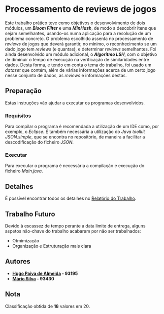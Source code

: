 
# Processamento de reviews de jogos

Este trabalho prático teve como objetivos o desenvolvimento de dois módulos, um ***Bloom Filter*** e uma ***MinHash***, de modo a descobrir itens que sejam semelhantes, usando-os numa aplicação para a resolução de um problema concreto. O problema escolhido assenta no processamento de *reviews* de jogos que deverá garantir, no mínimo, o reconhecimento se um dado jogo tem *reviews* (e quantas), e determinar *reviews* semelhantes. Foi ainda desenvolvido um módulo adicional, o ***Algoritmo LSH***, com o objetivo de diminuir o tempo de execução na verificação de similaridades entre dados. Desta forma, e tendo em conta o tema do trabalho, foi usado um *dataset* que contém, além de várias informações acerca de um certo jogo nesse conjunto de dados, as *reviews* e informações destas.

##  Preparação
Estas instruções vão ajudar a executar os programas desenvolvidos.

### Requisitos
Para compilar o programa é recomendada a utilização de um IDE como, por exemplo, o *Eclipse*. É também necessária a utilização do *Java toolkit* *JSON.simple*, que se encontra no repositório, de maneira a facilitar a descodificação do ficheiro *JSON*. 

### Executar
Para executar o programa é necessária a compilação e execução do ficheiro *Main.java*.

## Detalhes

É possível encontrar todos os detalhes no [Relatório do Trabalho](relatorio.pdf).


## Trabalho Futuro

Devido à escassez de tempo perante a data limite de entrega, alguns aspetos não-chave do trabalho acabaram por não ser trabalhados:

- Otmimização 
- Organização e Estruturação mais clara


## Autores

 - **[Hugo Paiva de Almeida](https://github.com/hugofpaiva) - 93195**
 - **[Mário Silva](https://github.com/MarioCSilva) - 93430**
 
 ## Nota
Classificação obtida de **18** valores em 20.





